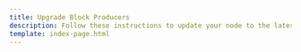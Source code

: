 ```yaml
---
title: Upgrade Block Producers
description: Follow these instructions to update your node to the latest version of the Tanssi client software you use to produce blocks on the Tanssi Appchain protocol.
template: index-page.html
---
```

